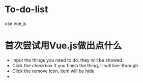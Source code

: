 # To-do-list
use vue,js 
<h1 > 首次尝试用Vue.js做出点什么</h1>
<ul>
<li> Input the things you need to do, they will be showed </li>
<li> Click the checkbox if you finish the thing, it will line-through</li>
<li> Click the remove icon, item will be hide<li>
